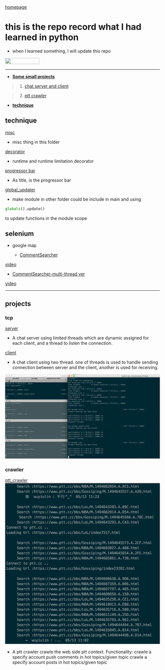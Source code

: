 [homepage](https://github.com/n3k0fi5t/)
# this is the repo record what I had learned in python
- when I learned something, I will update this repo

<img src="https://i.imgur.com/2tStxFL.jpg" width="47%" height="47%">


---
- [**Some small projects**](#projects)
> 1. [chat server and client](#tcp)

> 2. [ptt crawler](#crawler)


- [**technique**](#technique)

## technique
[misc](https://github.com/n3k0fi5t/pythonLearn/tree/master/misc)
- misc thing in this folder


[decorator](https://github.com/n3k0fi5t/pythonLearn/tree/master/decorator)
- runtime and runtime limitation decorator


[progressor bar](https://github.com/n3k0fi5t/pythonLearn/tree/master/progressor_bar)
- As title, is the progressor bar


[global_updater](https://github.com/n3k0fi5t/pythonLearn/tree/master/global_updater)
- make module in other folder could be include in main and using
```python
globals().update()
```
to update functions in the module scope

## selenium
- google map

  - [CommentSearcher](https://github.com/n3k0fi5t/pythonLearn/blob/master/googlemap.py)

[video](https://www.youtube.com/watch?v=S_FoFEcidPk)

  - [CommentSearcher-multi-thread ver](https://github.com/n3k0fi5t/pythonLearn/blob/master/googlemap_multi-thread.py)

[video](https://www.youtube.com/watch?v=8z35_sE7B2E)

---

## projects
### tcp
[server](https://github.com/n3k0fi5t/pythonLearn/blob/master/tcp_chat_server.py)
- A chat server using limited threads which are dynamic assigned for each client, and a thread
to listen the connection.

[client](https://github.com/n3k0fi5t/pythonLearn/blob/master/simple_client.py)
- A chat client using two thread. one of threads is used to handle sending connection between server and the client, another is used for receiving.

![image](https://github.com/n3k0fi5t/pythonLearn/blob/master/sample_picture/chat2.png)


### crawler
[ptt_crawler](https://github.com/n3k0fi5t/pythonLearn/blob/master/ptt_crawler.py)
![image](https://github.com/n3k0fi5t/pythonLearn/blob/master/sample_picture/crawler.png)
- A ptt crawler crawle the web side ptt context.
Functionality:
  crawle a specify account push comments in hot topics/given topic
  crawle a specify account posts in hot topics/given topic

